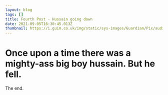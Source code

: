 ```yaml
---
layout: blog
tags: []
title: Fourth Post - Hussain going down
date: 2021-09-05T16:30:45.013Z
thumbnail: https://i.guim.co.uk/img/static/sys-images/Guardian/Pix/audio/video/2013/3/9/1362844516699/Statue---Saddam-Hussein-012.jpg?width=640&quality=85&auto=format&fit=max&s=69c9c85c7b03e9b0b04e30b0413e7f96
---
```

# Once upon a time there was a mighty-ass big boy hussain. But he fell.

The end.